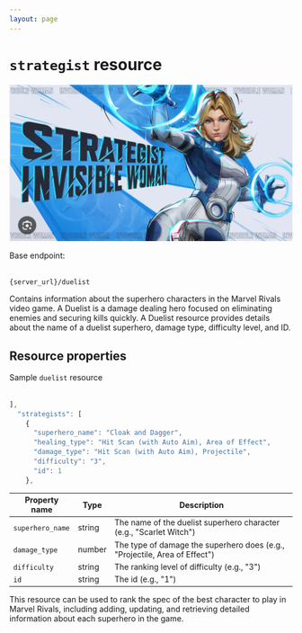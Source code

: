 ```yaml
---
layout: page
---
```


# `strategist` resource

![alt text](../docs/media/Strategist.png)

Base endpoint:

```shell

{server_url}/duelist
```

Contains information about the superhero characters in the Marvel Rivals video game. A Duelist is a damage dealing 
hero focused on eliminating enemies and securing kills quickly. A Duelist resource 
provides details about the name of a duelist superhero, damage type, difficulty level, and ID.

## Resource properties

Sample `duelist` resource

```js

],
  "strategists": [
    {
      "superhero_name": "Cloak and Dagger",
      "healing_type": "Hit Scan (with Auto Aim), Area of Effect",
      "damage_type": "Hit Scan (with Auto Aim), Projectile",
      "difficulty": "3",
      "id": 1
    },
```

| Property name    | Type   | Description                                                                |
|------------------|--------|----------------------------------------------------------------------------|
| `superhero_name` | string | The name of the duelist superhero character (e.g., "Scarlet Witch")        |
| `damage_type`    | number | The type of damage the superhero does (e.g., "Projectile, Area of Effect") |                              |
| `difficulty`     | string | The ranking level of difficulty (e.g., "3")                                |
| `id`             | string | The id (e.g., "1")                                                         |


This resource can be used to rank the spec of the best character to play in Marvel Rivals, including adding, updating, and 
retrieving detailed 
information about each superhero in the game.


